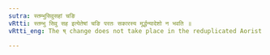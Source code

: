 ```yaml
---
sutra: स्तम्भुसिवुसहां चङि
vRtti: स्तम्भु सिवु सह इत्येतेषां चङि परतः सकारस्य मूर्द्धन्यादेशो न भवति ॥
vRtti_eng: The ष् change does not take place in the reduplicated Aorist of the roots स्तम्भ्, सिव् and सह् ॥

---
```

